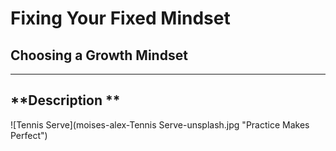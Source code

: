 # Fixing Your Fixed Mindset  
## Choosing a Growth Mindset
---
**Description **
---
![Tennis Serve](moises-alex-Tennis Serve-unsplash.jpg "Practice Makes Perfect")
